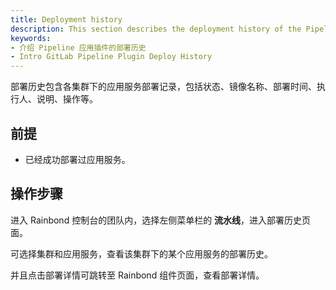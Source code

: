 ```yaml
---
title: Deployment history
description: This section describes the deployment history of the Pipeline plug-in
keywords:
- 介绍 Pipeline 应用插件的部署历史
- Intro GitLab Pipeline Plugin Deploy History
---
```


部署历史包含各集群下的应用服务部署记录，包括状态、镜像名称、部署时间、执行人、说明、操作等。


## 前提

* 已经成功部署过应用服务。

## 操作步骤

进入 Rainbond 控制台的团队内，选择左侧菜单栏的 **流水线**，进入部署历史页面。

可选择集群和应用服务，查看该集群下的某个应用服务的部署历史。

并且点击部署详情可跳转至 Rainbond 组件页面，查看部署详情。

